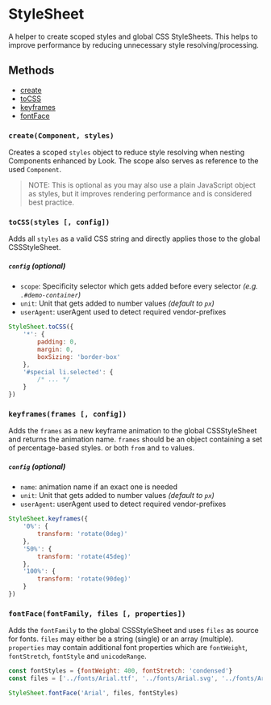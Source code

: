 # StyleSheet
A helper to create scoped styles and global CSS StyleSheets. This helps to improve performance by reducing unnecessary style resolving/processing.

## Methods
- [create](#createcomponent-styles)
- [toCSS](#tocssstyles--config)
- [keyframes](#keyframesframes--config)
- [fontFace](#fontfacefontfamily-files--properties-config)


### `create(Component, styles)`
Creates a scoped `styles` object to reduce style resolving when nesting Components enhanced by Look. The scope also serves as reference to the used `Component`.
> NOTE: This is optional as you may also use a plain JavaScript object as styles, but it improves rendering performance and is considered best practice.

### `toCSS(styles [, config])`
Adds all `styles` as a valid CSS string and directly applies those to the global CSSStyleSheet. <br>

##### `config` (optional)

* `scope`: Specificity selector which gets added before every selector *(e.g. `.#demo-container`)*
* `unit`: Unit that gets added to number values *(default to `px`)*
* `userAgent`: userAgent used to detect required vendor-prefixes

```javascript
StyleSheet.toCSS({
	'*': {
		padding: 0,
		margin: 0,
		boxSizing: 'border-box'
	},
	'#special li.selected': {
		/* ... */
	}
})
```
### `keyframes(frames [, config])`
Adds the `frames` as a new keyframe animation to the global CSSStyleSheet and returns the animation name.
`frames` should be an object containing a set of percentage-based styles. or both `from` and `to` values.<br>

##### `config` (optional)

* `name`: animation name if an exact one is needed
* `unit`: Unit that gets added to number values *(default to `px`)*
* `userAgent`: userAgent used to detect required vendor-prefixes

```javascript
StyleSheet.keyframes({
	'0%': {
		transform: 'rotate(0deg)'
	},
	'50%': {
		transform: 'rotate(45deg)'
	},
	'100%': {
		transform: 'rotate(90deg)'
	}
})
```

### `fontFace(fontFamily, files [, properties])`
Adds the `fontFamily` to the global CSSStyleSheet and uses `files` as source for fonts. `files` may either be a string (single) or an array (multiple).<br>
`properties` may contain additional font properties which are `fontWeight`, `fontStretch`, `fontStyle` and  `unicodeRange`.

```javascript
const fontStyles = {fontWeight: 400, fontStretch: 'condensed'}
const files = ['../fonts/Arial.ttf', '../fonts/Arial.svg', '../fonts/Arial.woff']

StyleSheet.fontFace('Arial', files, fontStyles)
```
